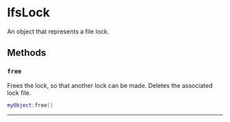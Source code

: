 <!---
	This file is autogenerated. Do not edit this file manually. Your changes will be ignored.
	More information: https://github.com/MWSE/MWSE/tree/master/docs
-->

# lfsLock
<div class="search_terms" style="display: none">lfslock</div>

An object that represents a file lock.

## Methods

### `free`
<div class="search_terms" style="display: none">free</div>

Frees the lock, so that another lock can be made. Deletes the associated lock file.

```lua
myObject:free()
```

***

